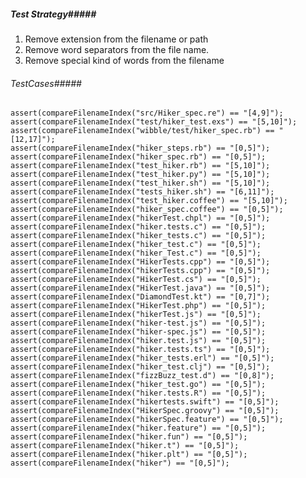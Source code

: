 ##### Test Strategy#####

1. Remove extension from the filename or path
2. Remove word separators from the file name.
3. Remove special kind of words from the filename



###### TestCases#####

    assert(compareFilenameIndex("src/Hiker_spec.re") == "[4,9]");
    assert(compareFilenameIndex("test/hiker_test.exs") == "[5,10]");
    assert(compareFilenameIndex("wibble/test/hiker_spec.rb") == "[12,17]");
    assert(compareFilenameIndex("hiker_steps.rb") == "[0,5]");
    assert(compareFilenameIndex("hiker_spec.rb") == "[0,5]");
    assert(compareFilenameIndex("test_hiker.rb") == "[5,10]");
    assert(compareFilenameIndex("test_hiker.py") == "[5,10]");
    assert(compareFilenameIndex("test_hiker.sh") == "[5,10]");
    assert(compareFilenameIndex("tests_hiker.sh") == "[6,11]");
    assert(compareFilenameIndex("test_hiker.coffee") == "[5,10]");
    assert(compareFilenameIndex("hiker_spec.coffee") == "[0,5]");
    assert(compareFilenameIndex("hikerTest.chpl") == "[0,5]");
    assert(compareFilenameIndex("hiker.tests.c") == "[0,5]");
    assert(compareFilenameIndex("hiker_tests.c") == "[0,5]");
    assert(compareFilenameIndex("hiker_test.c") == "[0,5]");
    assert(compareFilenameIndex("hiker_Test.c") == "[0,5]");
    assert(compareFilenameIndex("HikerTests.cpp") == "[0,5]");
    assert(compareFilenameIndex("hikerTests.cpp") == "[0,5]");
    assert(compareFilenameIndex("HikerTest.cs") == "[0,5]");
    assert(compareFilenameIndex("HikerTest.java") == "[0,5]");
    assert(compareFilenameIndex("DiamondTest.kt") == "[0,7]");
    assert(compareFilenameIndex("HikerTest.php") == "[0,5]");
    assert(compareFilenameIndex("hikerTest.js") == "[0,5]");
    assert(compareFilenameIndex("hiker-test.js") == "[0,5]");
    assert(compareFilenameIndex("hiker-spec.js") == "[0,5]");
    assert(compareFilenameIndex("hiker.test.js") == "[0,5]");
    assert(compareFilenameIndex("hiker.tests.ts") == "[0,5]");
    assert(compareFilenameIndex("hiker_tests.erl") == "[0,5]");
    assert(compareFilenameIndex("hiker_test.clj") == "[0,5]");
    assert(compareFilenameIndex("fizzBuzz_test.d") == "[0,8]");
    assert(compareFilenameIndex("hiker_test.go") == "[0,5]");
    assert(compareFilenameIndex("hiker.tests.R") == "[0,5]");
    assert(compareFilenameIndex("hikertests.swift") == "[0,5]");
    assert(compareFilenameIndex("HikerSpec.groovy") == "[0,5]");
    assert(compareFilenameIndex("hikerSpec.feature") == "[0,5]");
    assert(compareFilenameIndex("hiker.feature") == "[0,5]");
    assert(compareFilenameIndex("hiker.fun") == "[0,5]");
    assert(compareFilenameIndex("hiker.t") == "[0,5]");
    assert(compareFilenameIndex("hiker.plt") == "[0,5]");
    assert(compareFilenameIndex("hiker") == "[0,5]");



